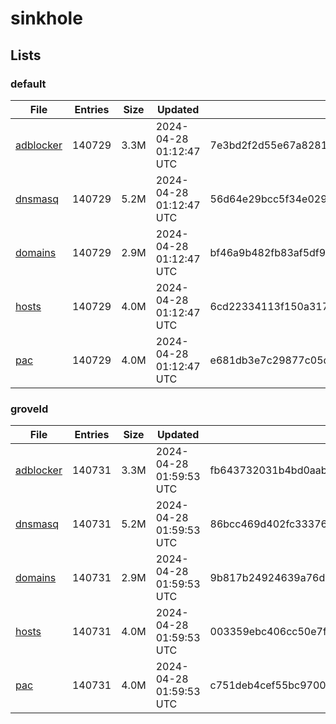 # sinkhole

## Lists

### default

|File|Entries|Size|Updated|Hash|
|-|-|-|-|-|
|[adblocker](https://raw.githubusercontent.com/groveld/sinkhole/lists/default/adblocker.txt)|140729|3.3M|2024-04-28 01:12:47 UTC|7e3bd2f2d55e67a828103ad8c1cb8b84d635f2e0883d9f0a1f8be41cd7d5d14a|
|[dnsmasq](https://raw.githubusercontent.com/groveld/sinkhole/lists/default/dnsmasq.txt)|140729|5.2M|2024-04-28 01:12:47 UTC|56d64e29bcc5f34e02907a61289ca81e3aeb91435d745e9ecefcd8051cd4e569|
|[domains](https://raw.githubusercontent.com/groveld/sinkhole/lists/default/domains.txt)|140729|2.9M|2024-04-28 01:12:47 UTC|bf46a9b482fb83af5df9c2ad10bbdd64f4d0f6a1e84fc3014525366bc3eebdde|
|[hosts](https://raw.githubusercontent.com/groveld/sinkhole/lists/default/hosts.txt)|140729|4.0M|2024-04-28 01:12:47 UTC|6cd22334113f150a317c3795bd85838f23f84274d417b5436e2839223aeb016d|
|[pac](https://raw.githubusercontent.com/groveld/sinkhole/lists/default/pac.txt)|140729|4.0M|2024-04-28 01:12:47 UTC|e681db3e7c29877c05d3de75e1efa18f63dc9f0ea4dac3a2e3e8011dcfc68e18|

### groveld

|File|Entries|Size|Updated|Hash|
|-|-|-|-|-|
|[adblocker](https://raw.githubusercontent.com/groveld/sinkhole/lists/groveld/adblocker.txt)|140731|3.3M|2024-04-28 01:59:53 UTC|fb643732031b4bd0aabc127df9e37114514911153d77cea8fa55f915f78ce26e|
|[dnsmasq](https://raw.githubusercontent.com/groveld/sinkhole/lists/groveld/dnsmasq.txt)|140731|5.2M|2024-04-28 01:59:53 UTC|86bcc469d402fc333767107e0ccfda90ea7ab52ded51b083a9dcdb2b612007d7|
|[domains](https://raw.githubusercontent.com/groveld/sinkhole/lists/groveld/domains.txt)|140731|2.9M|2024-04-28 01:59:53 UTC|9b817b24924639a76d949aafe75f5080574761a6e75c8ab1fcff2222156c0a28|
|[hosts](https://raw.githubusercontent.com/groveld/sinkhole/lists/groveld/hosts.txt)|140731|4.0M|2024-04-28 01:59:53 UTC|003359ebc406cc50e7f007a59d12d43b17f2e908c55c22e6cf409cb9239eb606|
|[pac](https://raw.githubusercontent.com/groveld/sinkhole/lists/groveld/pac.txt)|140731|4.0M|2024-04-28 01:59:53 UTC|c751deb4cef55bc9700e55ca46729d5df867ca800d66a02b8e44003890217523|
